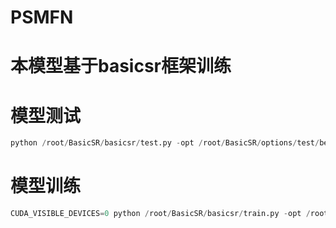 # PSMFN
# 本模型基于basicsr框架训练
# 模型测试
```python  
python /root/BasicSR/basicsr/test.py -opt /root/BasicSR/options/test/benchmark_PSMFN_x4.yml 
```
# 模型训练
```python  
CUDA_VISIBLE_DEVICES=0 python /root/BasicSR/basicsr/train.py -opt /root/BasicSR/options/train/trainPSMFN_x4.yml
```
